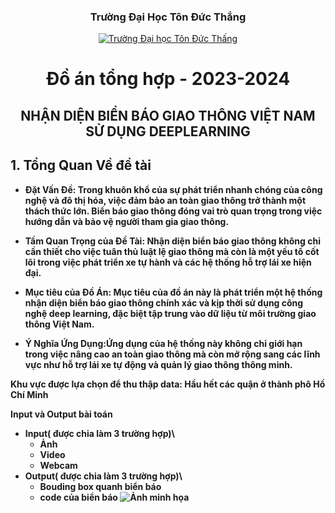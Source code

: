 <h3 align="center" font-size= 36px;><b>Trường Đại Học Tôn Đức Thắng</b></h3>
<p align="center">
  <a href="https://tdtu.edu.vn/" title="Trường Đại học Tôn Đức Thắng" style="border: 5;">
    <img src="https://ted.com.vn/wp-content/uploads/2022/08/tdt50.jpg" alt="Trường Đại học Tôn Đức Thấng">
  </a>
</p>
<h1 align="center"><b>Đồ án tổng hợp - 2023-2024 </b></h1>
<h2 align="center"><b> NHẬN DIỆN BIỂN BÁO GIAO THÔNG VIỆT NAM SỬ DỤNG DEEPLEARNING
 </br></h2>

## 1. Tổng Quan Về đề tài
*   Đặt Vấn Đề: Trong khuôn khổ của sự phát triển nhanh chóng của công nghệ và đô thị hóa, việc đảm bảo an toàn giao thông trở thành một thách thức lớn. Biển báo giao thông đóng vai trò quan trọng trong việc hướng dẫn và bảo vệ người tham gia giao thông. 

*   Tầm Quan Trọng của Đề Tài: Nhận diện biển báo giao thông không chỉ cần thiết cho việc tuân thủ luật lệ giao thông mà còn là một yếu tố cốt lõi trong việc phát triển xe tự hành và các hệ thống hỗ trợ lái xe hiện đại.

*   Mục tiêu của Đồ Án: Mục tiêu của đồ án này là phát triển một hệ thống nhận diện biển báo giao thông chính xác và kịp thời sử dụng công nghệ deep learning, đặc biệt tập trung vào dữ liệu từ môi trường giao thông Việt Nam.

*   Ý Nghĩa Ứng Dụng:Ứng dụng của hệ thống này không chỉ giới hạn trong việc nâng cao an toàn giao thông mà còn mở rộng sang các lĩnh vực như hỗ trợ lái xe tự động và quản lý giao thông thông minh.

Khu vực được lựa chọn để thu thập data: Hầu hết các quận ở thành phô Hồ Chí Minh

Input và Output bài toán 
*   Input( được chia làm 3 trường hợp)\
    * Ảnh 
    * Video
    * Webcam
*   Output( được chia làm 3 trường hợp)\
    * Bouding box quanh biển báo
    * code của biển báo
![Ảnh minh họa](https://github.com/thuanvipghe/Traffic-sign-VietNam-recognition/blob/main/traffic_labels.jpg)
